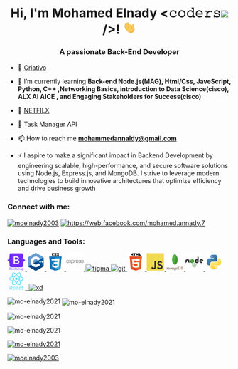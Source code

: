 <h1 align="center">Hi, I'm Mohamed Elnady <𝚌𝚘𝚍𝚎𝚛𝚜<img src="https://github.com/TheDudeThatCode/TheDudeThatCode/blob/master/Assets/Earth.gif" width="24px">/>! <img src="https://raw.githubusercontent.com/ABSphreak/ABSphreak/master/gifs/Hi.gif" width="30px"></h1>
<h3 align="center">A passionate Back-End Developer</h3>


- 🔭 [Criativo](https://creativo-ten.vercel.app/)

- 🌱 I’m currently learning **Back-end Node.js(MAG), Html/Css, JaveScript, Python, C++ ,Networking Basics, introduction to Data Science(cisco), ALX AI AICE , and Engaging Stakeholders for Success(cisco)**

- 👯 [NETFILX](https://elnady3.vercel.app/)
  
- 🚀 Task Manager API

- 📫 How to reach me **mohammedannaldy@gmail.com**

- ⚡ I aspire to make a significant impact in Backend Development by engineering scalable, high-performance, and secure software solutions using Node.js, Express.js, and MongoDB. I strive to leverage modern technologies to build innovative architectures that optimize efficiency and drive business growth

<h3 align="left">Connect with me:</h3>
<p align="left">
<a href="https://twitter.com/moelnady2003" target="blank"><img align="center" src="https://raw.githubusercontent.com/rahuldkjain/github-profile-readme-generator/master/src/images/icons/Social/twitter.svg" alt="moelnady2003" height="30" width="40" /></a>
<a href="https://fb.com/https://web.facebook.com/mohamed.annady.7" target="blank"><img align="center" src="https://raw.githubusercontent.com/rahuldkjain/github-profile-readme-generator/master/src/images/icons/Social/facebook.svg" alt="https://web.facebook.com/mohamed.annady.7" height="30" width="40" /></a>
</p>

<h3 align="left">Languages and Tools:</h3>
 <a href="https://getbootstrap.com" target="_blank" rel="noreferrer"> <img src="https://raw.githubusercontent.com/devicons/devicon/master/icons/bootstrap/bootstrap-plain-wordmark.svg" alt="bootstrap" width="40" height="40"/> </a> <a href="https://www.w3schools.com/cpp/" target="_blank" rel="noreferrer"> <img src="https://raw.githubusercontent.com/devicons/devicon/master/icons/cplusplus/cplusplus-original.svg" alt="cplusplus" width="40" height="40"/> </a> <a href="https://www.w3schools.com/css/" target="_blank" rel="noreferrer"> <img src="https://raw.githubusercontent.com/devicons/devicon/master/icons/css3/css3-original-wordmark.svg" alt="css3" width="40" height="40"/> </a> <a href="https://expressjs.com" target="_blank" rel="noreferrer"> <img src="https://raw.githubusercontent.com/devicons/devicon/master/icons/express/express-original-wordmark.svg" alt="express" width="40" height="40"/> </a> <a href="https://www.figma.com/" target="_blank" rel="noreferrer"> <img src="https://www.vectorlogo.zone/logos/figma/figma-icon.svg" alt="figma" width="40" height="40"/> </a> <a href="https://git-scm.com/" target="_blank" rel="noreferrer"> <img src="https://www.vectorlogo.zone/logos/git-scm/git-scm-icon.svg" alt="git" width="40" height="40"/> </a> <a href="https://www.w3.org/html/" target="_blank" rel="noreferrer"> <img src="https://raw.githubusercontent.com/devicons/devicon/master/icons/html5/html5-original-wordmark.svg" alt="html5" width="40" height="40"/> </a> <a href="https://developer.mozilla.org/en-US/docs/Web/JavaScript" target="_blank" rel="noreferrer"> <img src="https://raw.githubusercontent.com/devicons/devicon/master/icons/javascript/javascript-original.svg" alt="javascript" width="40" height="40"/> </a> <a href="https://www.mongodb.com/" target="_blank" rel="noreferrer"> <img src="https://raw.githubusercontent.com/devicons/devicon/master/icons/mongodb/mongodb-original-wordmark.svg" alt="mongodb" width="40" height="40"/> </a> <a href="https://nodejs.org" target="_blank" rel="noreferrer"> <img src="https://raw.githubusercontent.com/devicons/devicon/master/icons/nodejs/nodejs-original-wordmark.svg" alt="nodejs" width="40" height="40"/> </a> <a href="https://www.python.org" target="_blank" rel="noreferrer"> <img src="https://raw.githubusercontent.com/devicons/devicon/master/icons/python/python-original.svg" alt="python" width="40" height="40"/> </a> <a href="https://reactjs.org/" target="_blank" rel="noreferrer"> <img src="https://raw.githubusercontent.com/devicons/devicon/master/icons/react/react-original-wordmark.svg" alt="react" width="40" height="40"/> </a> <a href="https://www.typescriptlang.org/" target="_blank" rel="noreferrer"> <img  <a href="https://www.adobe.com/products/xd.html" target="_blank" rel="noreferrer"> <img src="https://cdn.worldvectorlogo.com/logos/adobe-xd.svg" alt="xd" width="40" height="40"/> </a> </p>

<p><img align="left" src="https://github-readme-stats.vercel.app/api/top-langs?username=mo-elnady2021&show_icons=true&locale=en&layout=compact" alt="mo-elnady2021" /></p>

<p>&nbsp;<img align="center" src="https://github-readme-stats.vercel.app/api?username=mo-elnady2021&show_icons=true&locale=en" alt="mo-elnady2021" /></p>

<p><img align="center" src="https://github-readme-streak-stats.herokuapp.com/?user=mo-elnady2021&" alt="mo-elnady2021" /></p>
<p align="left"> <img src="https://komarev.com/ghpvc/?username=mo-elnady2021&label=Profile%20views&color=0e75b6&style=flat" alt="mo-elnady2021" /> </p>

<p align="left"> <a href="https://github.com/ryo-ma/github-profile-trophy"><img src="https://github-profile-trophy.vercel.app/?username=mo-elnady2021" alt="mo-elnady2021" /></a> </p>

<p align="left"> <a href="https://twitter.com/moelnady2003" target="blank"><img src="https://img.shields.io/twitter/follow/moelnady2003?logo=twitter&style=for-the-badge" alt="moelnady2003" /></a> </p>

